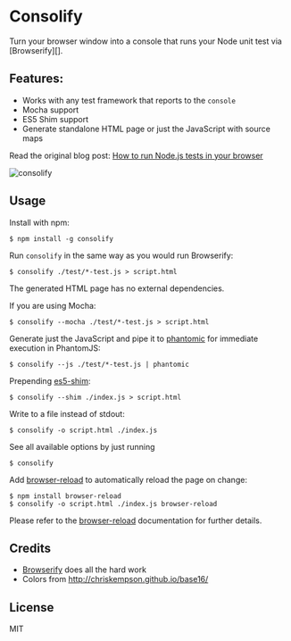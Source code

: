 # Consolify

Turn your browser window into a console that runs your Node unit test via [Browserify][].

## Features:

- Works with any test framework that reports to the `console`
- Mocha support
- ES5 Shim support
- Generate standalone HTML page or just the JavaScript with source maps

Read the original blog post: [How to run Node.js tests in your browser](http://maxantoni.de/blog/2013/04/how-to-run-nodejs-tests-in-your-browser.html)

![consolify](http://maxantoni.de/img/consolify.png)


## Usage

Install with npm:

```
$ npm install -g consolify
```

Run `consolify` in the same way as you would run Browserify:

```
$ consolify ./test/*-test.js > script.html
```

The generated HTML page has no external dependencies.

If you are using Mocha:

```
$ consolify --mocha ./test/*-test.js > script.html
```

Generate just the JavaScript and pipe it to [phantomic][] for immediate execution in PhantomJS:

[phantomic]: https://github.com/mantoni/phantomic

```
$ consolify --js ./test/*-test.js | phantomic
```

Prepending [es5-shim](https://github.com/kriskowal/es5-shim):

```
$ consolify --shim ./index.js > script.html
```

Write to a file instead of stdout:

```
$ consolify -o script.html ./index.js
```

See all available options by just running

```
$ consolify
```

Add [browser-reload][] to automatically reload the page on change:

```
$ npm install browser-reload
$ consolify -o script.html ./index.js browser-reload
```

Please refer to the [browser-reload][] documentation for further details.

[browser-reload]: https://github.com/mantoni/browser-reload

## Credits

- [Browserify](http://browserify.org) does all the hard work
- Colors from <http://chriskempson.github.io/base16/>

## License

MIT
